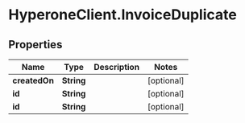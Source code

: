 # HyperoneClient.InvoiceDuplicate

## Properties

Name | Type | Description | Notes
------------ | ------------- | ------------- | -------------
**createdOn** | **String** |  | [optional] 
**id** | **String** |  | [optional] 
**id** | **String** |  | [optional] 


